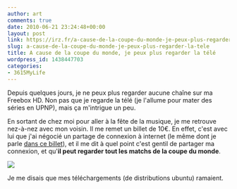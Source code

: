 ```yaml
---
author: art
comments: true
date: 2010-06-21 23:24:48+00:00
layout: post
link: https://irz.fr/a-cause-de-la-coupe-du-monde-je-peux-plus-regarder-la-tele/
slug: a-cause-de-la-coupe-du-monde-je-peux-plus-regarder-la-tele
title: A cause de la coupe du monde, je peux plus regarder la télé
wordpress_id: 1438447703
categories:
- 3615MyLife
---
```


Depuis quelques jours, je ne peux plus regarder aucune chaîne sur ma Freebox HD. Non pas que je regarde la télé (je l'allume pour mater des séries en UPNP), mais ça m'intrigue un peu.

En sortant de chez moi pour aller à la fête de la musique, je me retrouve nez-à-nez avec mon voisin. Il me remet un billet de 10€. En effet, c'est avec lui que j'ai négocié un partage de connexion à internet (le même dont je parle [dans ce billet](http://irz.fr/aujourdhui-jai-signe-un-billet-de-banque/)), et il me dit à quel point c'est gentil de partager ma connexion, et qu'**il peut regarder tout les matchs de la coupe du monde**.

[![](https://static.irz.fr/2010/06/Capture-d’écran-2010-06-22-à-01.20.31.png)](http://irz.fr/aujourdhui-jai-signe-un-billet-de-banque/)

Je me disais que mes téléchargements (de distributions ubuntu) ramaient.
